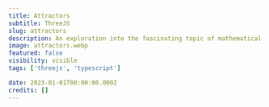 ```yaml
---
title: Attractors
subtitle: ThreeJS
slug: attractors
description: An exploration into the fascinating topic of mathematical attractors. Specifically, the Lorenz and Thomas cyclically symmetric attractors. All parameters of the simulation are customizable through the scene controls.
image: attractors.webp
featured: false
visibility: visible
tags: ['threejs', 'typescript']

date: 2023-01-01T00:00:00.000Z
credits: []
---
```

